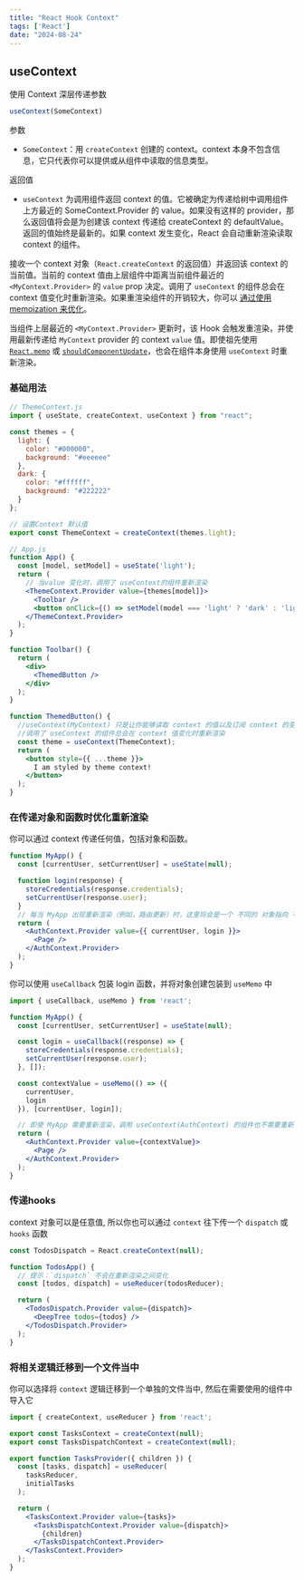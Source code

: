 ```yaml
---
title: "React Hook Context"
tags: ['React']
date: "2024-08-24"
---
```


## useContext

使用 Context 深层传递参数

```jsx
useContext(SomeContext)
```
参数
- `SomeContext`：用 `createContext` 创建的 context。context 本身不包含信息，它只代表你可以提供或从组件中读取的信息类型。

返回值
- `useContext` 为调用组件返回 context 的值。它被确定为传递给树中调用组件上方最近的 SomeContext.Provider 的 value。如果没有这样的 provider，那么返回值将会是为创建该 context 传递给 createContext 的 defaultValue。返回的值始终是最新的。如果 context 发生变化，React 会自动重新渲染读取 context 的组件。

接收一个 context 对象（`React.createContext` 的返回值）并返回该 context 的当前值。当前的 context 值由上层组件中距离当前组件最近的 `<MyContext.Provider>` 的 `value` prop 决定。调用了 `useContext` 的组件总会在 context 值变化时重新渲染。如果重渲染组件的开销较大，你可以 [通过使用 memoization 来优化](https://github.com/facebook/react/issues/15156#issuecomment-474590693)。

当组件上层最近的 `<MyContext.Provider>` 更新时，该 Hook 会触发重渲染，并使用最新传递给 `MyContext` provider 的 context `value` 值。即使祖先使用 [`React.memo`](https://react.docschina.org/reference/react/memo) 或 [`shouldComponentUpdate`](https://react.docschina.org/reference/react/Component#shouldcomponentupdate)，也会在组件本身使用 `useContext` 时重新渲染。

### 基础用法

```jsx
// ThemeContext.js
import { useState, createContext, useContext } from "react";

const themes = {
  light: {
    color: "#000000",
    background: "#eeeeee"
  },
  dark: {
    color: "#ffffff",
    background: "#222222"
  }
};

// 设置Context 默认值
export const ThemeContext = createContext(themes.light);

// App.js
function App() {
  const [model, setModel] = useState('light');
  return (
    // 当value 变化时，调用了 useContext的组件重新渲染
    <ThemeContext.Provider value={themes[model]}>
      <Toolbar />
      <button onClick={() => setModel(model === 'light' ? 'dark' : 'light')}>Change Theme</button>
    </ThemeContext.Provider>
  );
}

function Toolbar() {
  return (
    <div>
      <ThemedButton />
    </div>
  );
}

function ThemedButton() {
  //useContext(MyContext) 只是让你能够读取 context 的值以及订阅 context 的变化。你仍然需要在上层组件树中使用 <Provider> 来为下层组件提供 context
  //调用了 useContext 的组件总会在 context 值变化时重新渲染 
  const theme = useContext(ThemeContext);
  return (
    <button style={{ ...theme }}>
      I am styled by theme context!
    </button>
  );
}
```

### 在传递对象和函数时优化重新渲染

你可以通过 context 传递任何值，包括对象和函数。

```jsx
function MyApp() {
  const [currentUser, setCurrentUser] = useState(null);

  function login(response) {
    storeCredentials(response.credentials);
    setCurrentUser(response.user);
  }
  // 每当 MyApp 出现重新渲染（例如，路由更新）时，这里将会是一个 不同的 对象指向 不同的 函数，因此 React 还必须重新渲染树中调用 useContext(AuthContext) 的所有组件
  return (
    <AuthContext.Provider value={{ currentUser, login }}>
      <Page />
    </AuthContext.Provider>
  );
}
```
你可以使用 `useCallback` 包装 login 函数，并将对象创建包装到 `useMemo` 中

```jsx
import { useCallback, useMemo } from 'react';

function MyApp() {
  const [currentUser, setCurrentUser] = useState(null);

  const login = useCallback((response) => {
    storeCredentials(response.credentials);
    setCurrentUser(response.user);
  }, []);

  const contextValue = useMemo(() => ({
    currentUser,
    login
  }), [currentUser, login]);

  // 即使 MyApp 需要重新渲染，调用 useContext(AuthContext) 的组件也不需要重新渲染，除非 currentUser 发生了变化。
  return (
    <AuthContext.Provider value={contextValue}>
      <Page />
    </AuthContext.Provider>
  );
}
```

### 传递hooks

context 对象可以是任意值, 所以你也可以通过 `context` 往下传一个 `dispatch` 或 `hooks` 函数

```jsx
const TodosDispatch = React.createContext(null);

function TodosApp() {
  // 提示：`dispatch` 不会在重新渲染之间变化
  const [todos, dispatch] = useReducer(todosReducer);

  return (
    <TodosDispatch.Provider value={dispatch}>
      <DeepTree todos={todos} />
    </TodosDispatch.Provider>
  );
}
```


### 将相关逻辑迁移到一个文件当中

你可以选择将 `context` 逻辑迁移到一个单独的文件当中, 然后在需要使用的组件中导入它

```jsx
import { createContext, useReducer } from 'react';

export const TasksContext = createContext(null);
export const TasksDispatchContext = createContext(null);

export function TasksProvider({ children }) {
  const [tasks, dispatch] = useReducer(
    tasksReducer,
    initialTasks
  );

  return (
    <TasksContext.Provider value={tasks}>
      <TasksDispatchContext.Provider value={dispatch}>
        {children}
      </TasksDispatchContext.Provider>
    </TasksContext.Provider>
  );
}
```